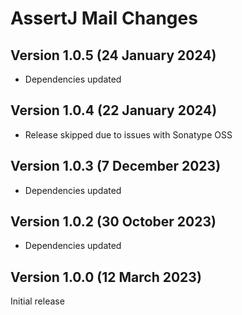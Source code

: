 # AssertJ Mail Changes

## Version 1.0.5 (24 January 2024)

* Dependencies updated

## Version 1.0.4 (22 January 2024)

* Release skipped due to issues with Sonatype OSS

## Version 1.0.3 (7 December 2023)

* Dependencies updated

## Version 1.0.2 (30 October 2023)

* Dependencies updated

## Version 1.0.0 (12 March 2023)

Initial release
